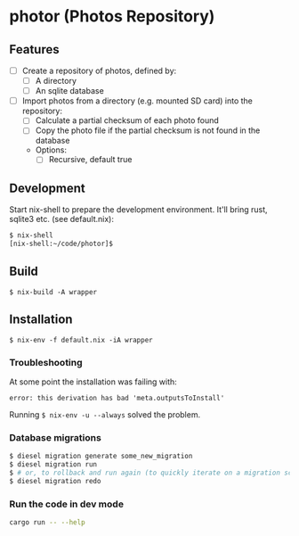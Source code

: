 # photor (Photos Repository)

## Features

- [ ] Create a repository of photos, defined by:
  - [ ] A directory
  - [ ] An sqlite database
- [ ] Import photos from a directory (e.g. mounted SD card) into the repository:
  - [ ] Calculate a partial checksum of each photo found
  - [ ] Copy the photo file if the partial checksum is not found in the database
  - Options:
    - [ ] Recursive, default true

## Development

Start nix-shell to prepare the development environment. It'll bring rust,
sqlite3 etc. (see default.nix):

```bash
$ nix-shell
[nix-shell:~/code/photor]$
```

## Build

```
$ nix-build -A wrapper
```

## Installation

```
$ nix-env -f default.nix -iA wrapper
```

### Troubleshooting

At some point the installation was failing with:
```
error: this derivation has bad 'meta.outputsToInstall'
```

Running `$ nix-env -u --always` solved the problem.

### Database migrations

```bash
$ diesel migration generate some_new_migration
$ diesel migration run
$ # or, to rollback and run again (to quickly iterate on a migration script):
$ diesel migration redo
```

### Run the code in dev mode

```bash
cargo run -- --help
```
